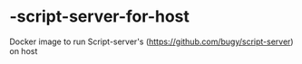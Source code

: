 # -script-server-for-host
Docker image to run Script-server's (https://github.com/bugy/script-server) on host
